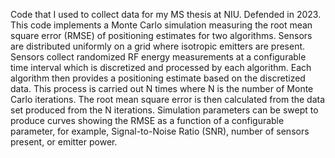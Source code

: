 Code that I used to collect data for my MS thesis at NIU. Defended in 2023.
This code implements a Monte Carlo simulation measuring the root mean square error (RMSE) of positioning estimates for two algorithms. Sensors are distributed uniformly on a grid where isotropic emitters are present. Sensors collect randomized RF energy measurements at a configurable time interval which is discretized and processed by each algorithm. Each algorithm then provides a positioning estimate based on the discretized data. This process is carried out N times where N is the number of Monte Carlo iterations. The root mean square error is then calculated from the data set produced from the N iterations. Simulation parameters can be swept to produce curves showing the RMSE as a function of a configurable parameter, for example, Signal-to-Noise Ratio (SNR), number of sensors present, or emitter power.
